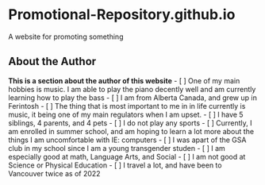 # Promotional-Repository.github.io
A website for promoting something

##  About the Author
**This is a section about the author of this website**
    - [ ] One of my main hobbies is music. I am able to play the piano decently well and am currently learning how to play the bass
    - [ ] I am from Alberta Canada, and grew up in Ferintosh
    - [ ] The thing that is most important to me in in life currently is music, it being one of my main regulators when I am upset.
    - [ ] I have 5 siblings, 4 parents, and 4 pets
    - [ ] I do not play any sports
    - [ ] Currently, I am enrolled in summer school, and am hoping to learn a lot more about the things I am uncomfortable with IE: computers
    - [ ] I was apart of the GSA club in my school since I am a young transgender studen
    - [ ] I am especially good at math, Language Arts, and Social
    - [ ] I am not good at Science or Physical Education
    - [ ] I travel a lot, and have been to Vancouver twice as of 2022